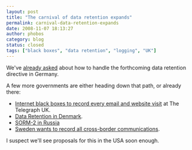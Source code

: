 ```yaml
---
layout: post
title: "The carnival of data retention expands"
permalink: carnival-data-retention-expands
date: 2008-11-07 18:13:27
author: phobos
category: blog
status: closed
tags: ["black boxes", "data retention", "logging", "UK"]
---
```


We've [already asked](https://blog.torproject.org/blog/tor,-germany,-and-data-retention) about how to handle the forthcoming data retention directive in Germany.

A few more governments are either heading down that path, or already there:

-   [Internet black boxes to record every email and website visit](http://www.telegraph.co.uk/news/uknews/3384743/Internet-black-boxes-to-record-every-email-and-website-visit.html) at The Telegraph UK.
-   [Data Retention in Denmark](http://en.wikipedia.org/wiki/Telecommunications_data_retention#Data_retention_in_Denmark).
-   [SORM-2 in Russia](http://en.wikipedia.org/wiki/SORM#SORM-2)
-   [Sweden wants to record all cross-border communications](http://www.regeringen.se/sb/d/8670/a/78367).

I suspect we'll see proposals for this in the USA soon enough.
